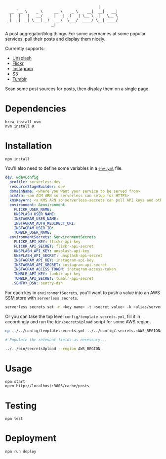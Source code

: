 ```
                                          |         
  __ `__ \    _ \     __ \    _ \    __|  __|   __| 
  |   |   |   __/     |   |  (   | \__ \  |   \__ \ 
 _|  _|  _| \___| _)  .__/  \___/  ____/ \__| ____/ 
                     _|                             
```

A post aggregator/blog thingy. For some usernames at some popular services, pull their posts and display them nicely.

Currently supports:
- [Unsplash](https://unsplash.com/documentation)
- [Flickr](https://www.flickr.com/services/api/)
- [Instagram](https://www.instagram.com/developer/)
- [S3](https://github.com/Automattic/knox)
- [Tumblr](https://www.tumblr.com/docs/en/api/v2)

Scan some post sources for posts, then display them on a single page.

# Dependencies

```
brew install nvm
nvm install 8
```

# Installation

```
npm install
```

You'll also need to define some variables in a [`env.yml`](https://github.com/randytarampi/me.posts/blob/master/env.yml) file.

```yml
dev: &devConfig
  profile: serverless-dev
  resourceStageBuilder: dev
  domainName: <where you want your service to be served from>
  acmArn: <an ACM ARN so serverless can setup for HTTPS>
  kmsKeyArn: <a KMS ARN so serverless-secrets can pull API keys and other `environmentSecrets` out of the SSM store>
  environment: &environment
    FLICKR_USER_NAME:
    UNSPLASH_USER_NAME:
    INSTAGRAM_USER_NAME:
    INSTAGRAM_AUTH_REDIRECT_URI:
    INSTAGRAM_USER_ID:
    TUMBLR_USER_NAME:
  environmentSecrets: &environmentSecrets
    FLICKR_API_KEY: flickr-api-key
    FLICKR_API_SECRET: flickr-api-secret
    UNSPLASH_API_KEY: unsplash-api-key
    UNSPLASH_API_SECRET: unsplash-api-secret
    INSTAGRAM_API_KEY: instagram-api-key
    INSTAGRAM_API_SECRET: instagram-api-secret
    INSTAGRAM_ACCESS_TOKEN: instagram-access-token
    TUMBLR_API_KEY: tumblr-api-key
    TUMBLR_API_SECRET: tumblr-api-secret
    SENTRY_DSN: sentry-dsn
```

For each key in `environmentSecrets`, you'll want to push a value into an AWS SSM store with `serverless secrets`.

```bash
serverless secrets set -n <key name> -t <secret value> -k <alias/serverless-dev|alias/serverless-prd>
```

Or you can take the top level `config/template.secrets.yml`, fill it in accordingly and run the `bin/secretsUpload` script for some AWS region.

```bash
cp ../../config/template.secrets.yml ../../config/.secrets.<AWS_REGION>.yml # Create a region specific template file

# Populate the relevant fields as necessary...

../../bin/secretsUpload --region AWS_REGION
```

# Usage

```
npm start
open http://localhost:3006/cache/posts
```

# Testing

```
npm test
```

# Deployment

```
npm run deploy
```
